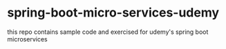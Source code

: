 # spring-boot-micro-services-udemy
this repo contains sample code and exercised for udemy's spring boot microservices 
